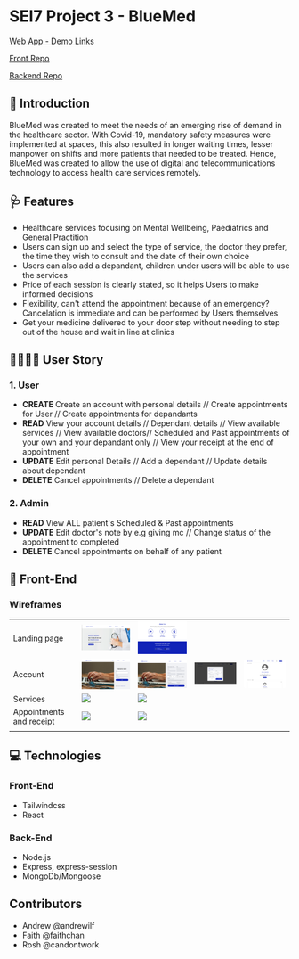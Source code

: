# SEI7 Project 3 - BlueMed
[Web App - Demo Links](https://bluemed-react.herokuapp.com/)

[Front Repo](https://github.com/faithchan/bluemed-frontend)

[Backend Repo](https://github.com/andrewilf/blue_med_backend)

## 💊 Introduction

BlueMed was created to meet the needs of an emerging rise of demand in the healthcare sector. With Covid-19, mandatory safety measures were implemented at spaces, this also resulted in longer waiting times, lesser manpower on shifts and more patients that needed to be treated. Hence, BlueMed was created to allow the use of digital and telecommunications technology to access health care services remotely.



## 🩺 Features

- Healthcare services focusing on Mental Wellbeing, Paediatrics and General Practition
- Users can sign up and select the type of service, the doctor they prefer, the time they wish to consult and the date of their own choice
- Users can also add a depandant, children under users will be able to use the services 
- Price of each session is clearly stated, so it helps Users to make informed decisions
- Flexibility, can't attend the appointment because of an emergency? Cancelation is immediate and can be performed by Users themselves
- Get your medicine delivered to your door step without needing to step out of the house and wait in line at clinics



## 👨‍👩‍👦‍👦 User Story

### 1. User
- **CREATE** Create an account with personal details // Create appointments for User // Create appointments for depandants
- **READ** View your account details // Dependant details // View available services // View available doctors// Scheduled and Past appointments of your own and your depandant only // View your receipt at the end of appointment 
- **UPDATE** Edit personal Details // Add a dependant // Update details about dependant
- **DELETE** Cancel appointments // Delete a dependant

### 2. Admin
- **READ** View ALL patient's Scheduled & Past appointments
- **UPDATE** Edit doctor's note by e.g giving mc // Change status of the appointment to completed
- **DELETE** Cancel appointments on behalf of any patient



## 🎨 Front-End


### Wireframes


<table><tr>
 <td>
  Landing page
</td>
 <td>
 <img src="./Wireframe/lp1.png" width="350"/>
</td>
  <td>
 <img src="./Wireframe/lp2.png" width="350"/>
</td>
 </tr>
  <tr>
 <td>
 Account
</td>
 <td>
<img src="./Wireframe/login.png" width="350"/>
</td>
<td>
<img src="./Wireframe/signup.png" width="350"/>
</td>
<td>
<img src="./Wireframe/editaccount.png" width="350"/>
</td>
<td>
<img src="./Wireframe/account.png" width="350"/>
</td>
 </tr>
  <tr>
 <td>
 Services 
</td>
 <td>
 <img src="./Wireframe/services" width="350"/>
</td>
    <td>
<img src="./Wireframe/book" width="350"/>
</td>
 </tr>
  <tr>
 <td>
Appointments and receipt
</td>
 <td>
 <img src="./Wireframe/schapp" width="350"/>
</td>
     <td>
 <img src="./Wireframe/receipt" width="350"/>
</td>
 </tr>
  <tr>
 <td>

 </tr>
 
   
</table>



## 💻 Technologies


### Front-End
- Tailwindcss
- React


### Back-End
- Node.js
- Express, express-session
- MongoDb/Mongoose



## Contributors
- Andrew @andrewilf
- Faith @faithchan
- Rosh @candontwork
